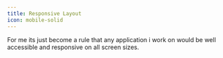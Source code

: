 ```yaml
---
title: Responsive Layout
icon: mobile-solid
---
```


For me its just become a rule that any application i work on would be well accessible and responsive on all screen sizes.

